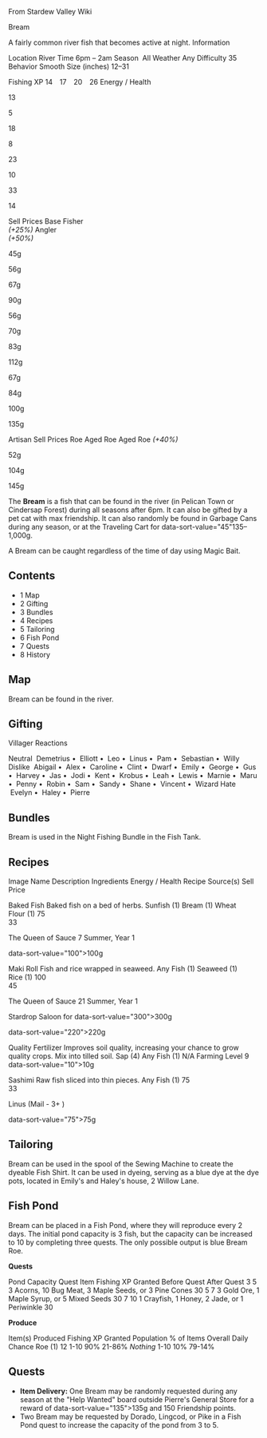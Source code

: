 From Stardew Valley Wiki

Bream

A fairly common river fish that becomes active at night. Information

Location River Time 6pm – 2am Season  All Weather Any Difficulty 35 Behavior Smooth Size (inches) 12–31

Fishing XP 14    17    20    26 Energy / Health

13

5

18

8

23

10

33

14

Sell Prices Base Fisher  
*(+25%)* Angler  
*(+50%)*

45g

56g

67g

90g

56g

70g

83g

112g

67g

84g

100g

135g

Artisan Sell Prices Roe Aged Roe Aged Roe *(+40%)*

52g

104g

145g

The **Bream** is a fish that can be found in the river (in Pelican Town or Cindersap Forest) during all seasons after 6pm. It can also be gifted by a pet cat with max friendship. It can also randomly be found in Garbage Cans during any season, or at the Traveling Cart for data-sort-value="45"135–1,000g.

A Bream can be caught regardless of the time of day using Magic Bait.

## Contents

- 1 Map
- 2 Gifting
- 3 Bundles
- 4 Recipes
- 5 Tailoring
- 6 Fish Pond
- 7 Quests
- 8 History

## Map

Bream can be found in the river.

## Gifting

Villager Reactions

Neutral  Demetrius •  Elliott •  Leo •  Linus •  Pam •  Sebastian •  Willy Dislike  Abigail •  Alex •  Caroline •  Clint •  Dwarf •  Emily •  George •  Gus •  Harvey •  Jas •  Jodi •  Kent •  Krobus •  Leah •  Lewis •  Marnie •  Maru •  Penny •  Robin •  Sam •  Sandy •  Shane •  Vincent •  Wizard Hate  Evelyn •  Haley •  Pierre

## Bundles

Bream is used in the Night Fishing Bundle in the Fish Tank.

## Recipes

Image Name Description Ingredients Energy / Health Recipe Source(s) Sell Price

Baked Fish Baked fish on a bed of herbs. Sunfish (1) Bream (1) Wheat Flour (1) 75  
33

The Queen of Sauce 7 Summer, Year 1

data-sort-value="100"&gt;100g

Maki Roll Fish and rice wrapped in seaweed. Any Fish (1) Seaweed (1) Rice (1) 100  
45

The Queen of Sauce 21 Summer, Year 1

Stardrop Saloon for data-sort-value="300"&gt;300g

data-sort-value="220"&gt;220g

Quality Fertilizer Improves soil quality, increasing your chance to grow quality crops. Mix into tilled soil. Sap (4) Any Fish (1) N/A Farming Level 9 data-sort-value="10"&gt;10g

Sashimi Raw fish sliced into thin pieces. Any Fish (1) 75  
33

Linus (Mail - 3+ )

data-sort-value="75"&gt;75g

## Tailoring

Bream can be used in the spool of the Sewing Machine to create the dyeable Fish Shirt. It can be used in dyeing, serving as a blue dye at the dye pots, located in Emily's and Haley's house, 2 Willow Lane.

## Fish Pond

Bream can be placed in a Fish Pond, where they will reproduce every 2 days. The initial pond capacity is 3 fish, but the capacity can be increased to 10 by completing three quests. The only possible output is blue Bream Roe.

**Quests**

Pond Capacity Quest Item Fishing XP Granted Before Quest After Quest 3 5 3 Acorns, 10 Bug Meat, 3 Maple Seeds, or 3 Pine Cones 30 5 7 3 Gold Ore, 1 Maple Syrup, or 5 Mixed Seeds 30 7 10 1 Crayfish, 1 Honey, 2 Jade, or 1 Periwinkle 30

**Produce**

Item(s) Produced Fishing XP Granted Population % of Items Overall Daily Chance Roe (1) 12 1-10 90% 21-86% *Nothing* 1-10 10% 79-14%

## Quests

- **Item Delivery:** One Bream may be randomly requested during any season at the "Help Wanted" board outside Pierre's General Store for a reward of data-sort-value="135"&gt;135g and 150 Friendship points.
- Two Bream may be requested by Dorado, Lingcod, or Pike in a Fish Pond quest to increase the capacity of the pond from 3 to 5.